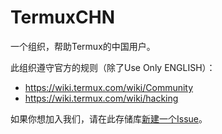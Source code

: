 # TermuxCHN

一个组织，帮助Termux的中国用户。

此组织遵守官方的规则（除了Use Only ENGLISH）：
* https://wiki.termux.com/wiki/Community  
* https://wiki.termux.com/wiki/hacking  

如果你想加入我们，请在此存储库[新建一个Issue](https://github.com/TermuxCHN/.github/issues/new)。
